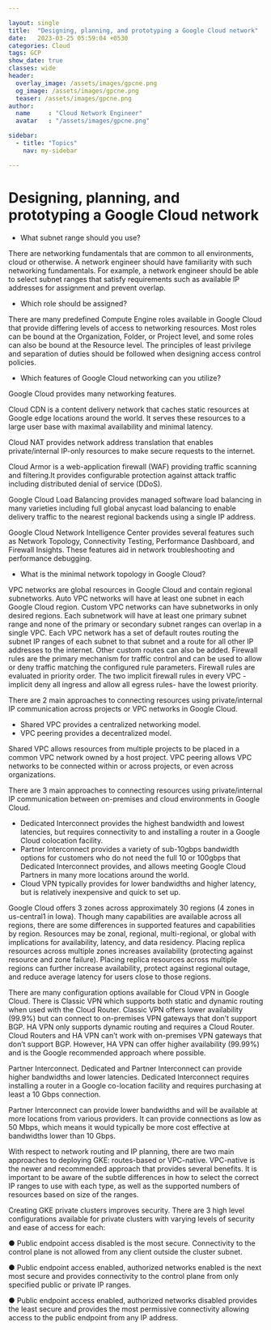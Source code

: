 ```yaml
---

layout: single
title:  "Designing, planning, and prototyping a Google Cloud network"
date:   2023-03-25 05:59:04 +0530
categories: Cloud
tags: GCP
show_date: true
classes: wide
header:
  overlay_image: /assets/images/gpcne.png
  og_image: /assets/images/gpcne.png
  teaser: /assets/images/gpcne.png
author:
  name     : "Cloud Network Engineer"
  avatar   : "/assets/images/gpcne.png"

sidebar:
  - title: "Topics"
    nav: my-sidebar

---
```


# Designing, planning, and prototyping a Google Cloud network



- What subnet range should you use?

There are networking fundamentals that are common to all environments, cloud or otherwise. A network engineer should have familiarity with such networking fundamentals. For example, a network engineer should be able to select subnet ranges that satisfy requirements such as available IP addresses for assignment and prevent overlap.

- Which role should be assigned?

There are many predefined Compute Engine roles available in Google Cloud that provide differing levels of access to networking resources. Most roles can be bound at the Organization, Folder, or Project level, and some roles can also be bound at the Resource level. The principles of least privilege and separation of duties should be followed when designing access control policies.

- Which features of Google Cloud networking can you utilize? 

Google Cloud provides many networking features. 

Cloud CDN is a content delivery network that caches static resources at Google edge locations around the world. It serves these resources to a large user base with maximal availability and minimal latency. 

Cloud NAT provides network address translation that enables private/internal IP-only resources to make secure requests to the internet. 

Cloud Armor is a web-application firewall (WAF) providing traffic scanning and filtering.It provides configurable protection against attack traffic including distributed denial of service (DDoS). 

Google Cloud Load Balancing provides managed software load balancing in many varieties including full global anycast load balancing to enable delivery traffic to the nearest regional backends using a single IP address. 

Google Cloud Network Intelligence Center provides several features such as Network Topology, Connectivity Testing, Performance Dashboard, and Firewall Insights. These features aid in network troubleshooting and performance debugging.

- What is the minimal network topology in Google Cloud?

VPC networks are global resources in Google Cloud and contain regional subnetworks.
Auto VPC networks will have at least one subnet in each Google Cloud region. 
Custom VPC networks can have subnetworks in only desired regions. Each subnetwork will have at least one primary subnet range and none of the primary or secondary subnet ranges can overlap in a single VPC. Each VPC network has a set of default routes routing the subnet IP ranges of each subnet to that subnet and a route for all other IP addresses to the internet. Other custom routes can also be added. Firewall rules are the primary mechanism for traffic control and can be used to allow or deny traffic matching the configured rule parameters. Firewall rules are evaluated in priority order. The two implicit firewall rules in every VPC - implicit deny all ingress and allow all egress rules- have the lowest priority.


There are 2 main approaches to connecting resources using private/internal IP communication across projects or VPC networks in Google Cloud. 
- Shared VPC provides a centralized networking model. 
- VPC peering provides a decentralized model. 

Shared VPC allows resources from multiple projects to be placed in a common VPC network owned by a host project. 
VPC peering allows VPC networks to be connected within or across projects, or even across organizations.

There are 3 main approaches to connecting resources using private/internal IP
communication between on-premises and cloud environments in Google Cloud.
- Dedicated Interconnect provides the highest bandwidth and lowest latencies, but
requires connectivity to and installing a router in a Google Cloud colocation facility.
- Partner Interconnect provides a variety of sub-10gbps bandwidth options for
customers who do not need the full 10 or 100gbps that Dedicated Interconnect
provides, and allows meeting Google Cloud Partners in many more locations around
the world. 
- Cloud VPN typically provides for lower bandwidths and higher latency, but
is relatively inexpensive and quick to set up.



Google Cloud offers 3 zones across approximately 30 regions (4 zones in us-central1 in Iowa). Though many capabilities are available across all regions, there are some differences in supported features and capabilities by region. Resources may be zonal, regional, multi-regional, or global with implications for availability, latency, and data residency. Placing replica resources across multiple zones increases availability (protecting against resource and zone failure). Placing replica resources across multiple regions can further increase availability, protect against regional outage, and reduce average latency for users close to those regions.



There are many configuration options available for Cloud VPN in Google Cloud. There is Classic VPN which supports both static and dynamic routing when used with the Cloud Router. Classic VPN offers lower availability (99.9%) but can connect to on-premises VPN gateways that don’t support BGP. HA VPN only supports dynamic routing and requires a Cloud Router. Cloud Routers and HA VPN can’t work with on-premises VPN gateways that don’t support BGP. However, HA VPN can offer higher availability (99.99%) and is the Google recommended approach where possible.



Partner Interconnect. Dedicated and Partner Interconnect can provide higher bandwidths and lower latencies. Dedicated Interconnect requires installing a router in a Google co-location facility and requires purchasing at least a 10 Gbps connection.

Partner Interconnect can provide lower bandwidths and will be available at more locations from various providers. It can provide connections as low as 50 Mbps, which means it would typically be more cost effective at bandwidths lower than 10 Gbps.

With respect to network routing and IP planning, there are two main approaches to deploying GKE: routes-based or VPC-native. VPC-native is the newer and recommended approach that provides several benefits. It is important to be aware of the subtle differences in how to select the correct IP ranges to use with each type, as well as the supported numbers of resources based on size of the ranges.



Creating GKE private clusters improves security. There are 3 high level configurations available for private clusters with varying levels of security and ease of access for each:

● Public endpoint access disabled is the most secure. Connectivity to the control plane is not allowed from any client outside the cluster subnet.

● Public endpoint access enabled, authorized networks enabled is the next most secure and provides connectivity to the control plane from only specified public or private IP ranges.

● Public endpoint access enabled, authorized networks disabled provides the least secure and provides the most permissive connectivity allowing access to the public endpoint from any IP address.